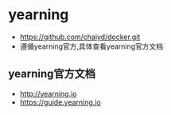 # yearning

* https://github.com/chaiyd/docker.git
* 遵循yearning官方,具体查看yearning官方文档

## yearning官方文档
* http://yearning.io
* https://guide.yearning.io

